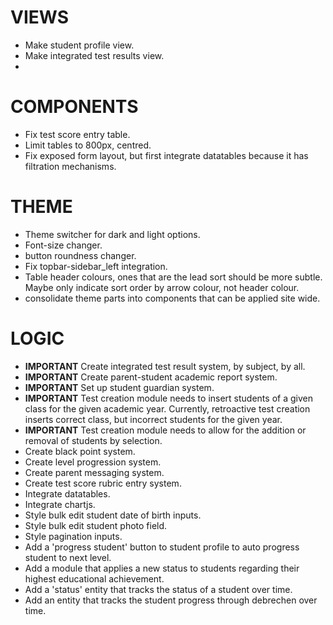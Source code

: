 # VIEWS
- Make student profile view.
- Make integrated test results view.
- 

# COMPONENTS
- Fix test score entry table.
- Limit tables to 800px, centred.
- Fix exposed form layout, but first integrate datatables because it has filtration mechanisms.

# THEME
- Theme switcher for dark and light options.
- Font-size changer.
- button roundness changer.
- Fix topbar-sidebar_left integration.
- Table header colours, ones that are the lead sort should be more subtle. Maybe only indicate sort order by arrow colour, not header colour.
- consolidate theme parts into components that can be applied site wide.

# LOGIC
- **IMPORTANT** Create integrated test result system, by subject, by all. 
- **IMPORTANT** Create parent-student academic report system. 
- **IMPORTANT** Set up student guardian system. 
- **IMPORTANT** Test creation module needs to insert students of a given class for the given academic year. Currently, retroactive test creation inserts correct class, but incorrect students for the given year. 
- **IMPORTANT** Test creation module needs to allow for the addition or removal of students by selection.
- Create black point system.
- Create level progression system.
- Create parent messaging system.
- Create test score rubric entry system.
- Integrate datatables.
- Integrate chartjs.
- Style bulk edit student date of birth inputs.
- Style bulk edit student photo field.
- Style pagination inputs.
- Add a 'progress student' button to student profile to auto progress student to next level.
- Add a module that applies a new status to students regarding their highest educational achievement.
- Add a 'status' entity that tracks the status of a student over time.
- Add an entity that tracks the student progress through debrechen over time.